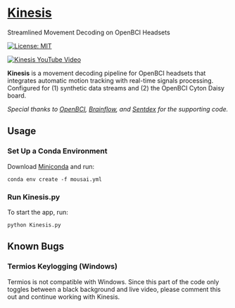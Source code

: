 # [Kinesis](https://github.com/Mousai-Neurotechnologies/Kinesis)
Streamlined Movement Decoding on OpenBCI Headsets

[![License: MIT](https://img.shields.io/badge/License-MIT-yellow.svg)](https://opensource.org/licenses/MIT)

[![Kinesis YouTube Video](media/KinesisCollage.png)](https://youtu.be/JmtpmnEbmtA) 
 
**Kinesis** is a movement decoding pipeline for OpenBCI headsets that integrates automatic motion tracking with real-time signals processing. Configured for (1) synthetic data streams and (2) the OpenBCI Cyton Daisy board.

*Special thanks to [OpenBCI](https://openbci.com/), [Brainflow](https://brainflow.readthedocs.io/en/stable/index.html), and [Sentdex](https://github.com/Sentdex/BCI) for the supporting code.*

## Usage
### Set Up a Conda Environment
Download [Miniconda](https://docs.conda.io/en/latest/miniconda.html) and run: 
```
conda env create -f mousai.yml
```

### Run Kinesis.py
To start the app, run: 
```
python Kinesis.py
```

## Known Bugs
### Termios Keylogging (Windows)
Termios is not compatible with Windows. Since this part of the code only toggles between a black background and live video, please comment this out and continue working with Kinesis.




